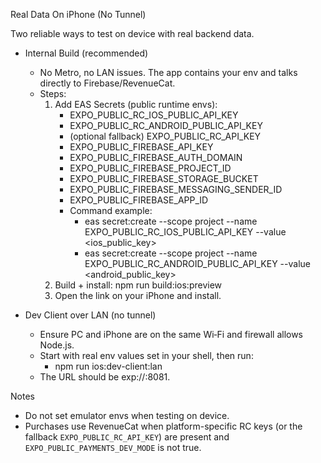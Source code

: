 Real Data On iPhone (No Tunnel)

Two reliable ways to test on device with real backend data.

- Internal Build (recommended)
  - No Metro, no LAN issues. The app contains your env and talks directly to Firebase/RevenueCat.
  - Steps:
    1. Add EAS Secrets (public runtime envs):
       - EXPO_PUBLIC_RC_IOS_PUBLIC_API_KEY
       - EXPO_PUBLIC_RC_ANDROID_PUBLIC_API_KEY
       - (optional fallback) EXPO_PUBLIC_RC_API_KEY
       - EXPO_PUBLIC_FIREBASE_API_KEY
       - EXPO_PUBLIC_FIREBASE_AUTH_DOMAIN
       - EXPO_PUBLIC_FIREBASE_PROJECT_ID
       - EXPO_PUBLIC_FIREBASE_STORAGE_BUCKET
       - EXPO_PUBLIC_FIREBASE_MESSAGING_SENDER_ID
       - EXPO_PUBLIC_FIREBASE_APP_ID
       - Command example:
         - eas secret:create --scope project --name EXPO_PUBLIC_RC_IOS_PUBLIC_API_KEY --value <ios_public_key>
         - eas secret:create --scope project --name EXPO_PUBLIC_RC_ANDROID_PUBLIC_API_KEY --value <android_public_key>
    2. Build + install: npm run build:ios:preview
    3. Open the link on your iPhone and install.

- Dev Client over LAN (no tunnel)
  - Ensure PC and iPhone are on the same Wi‑Fi and firewall allows Node.js.
  - Start with real env values set in your shell, then run:
    - npm run ios:dev-client:lan
  - The URL should be exp://<your-pc-ip>:8081.

Notes

- Do not set emulator envs when testing on device.
- Purchases use RevenueCat when platform-specific RC keys (or the fallback `EXPO_PUBLIC_RC_API_KEY`) are present and `EXPO_PUBLIC_PAYMENTS_DEV_MODE` is not true.
